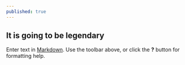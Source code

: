 ```yaml
---
published: true
---
```

## It is going to be legendary

Enter text in [Markdown](http://daringfireball.net/projects/markdown/). Use the toolbar above, or click the **?** button for formatting help.
